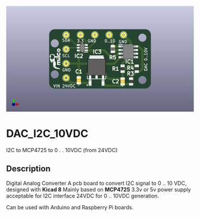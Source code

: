 <img src="https://github.com/MaxPegankin/DAC_I2C_10VDC/blob/develop/kicad_pcb.png" />

# DAC_I2C_10VDC
I2C to MCP4725 to 0 . . 10VDC (from 24VDC) 

## Description
Digital Analog Converter
A pcb board to convert I2C signal to 0 .. 10 VDC, designed with **Kicad 8**
Mainly based on **MCP4725**
3.3v or 5v power supply acceptable for I2C interface
24VDC for 0 .. 10VDC generation.

Can be used with Arduino and Raspberry Pi boards.
